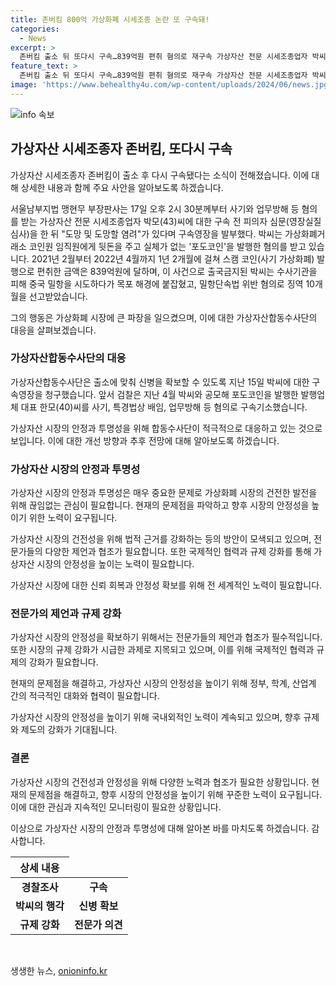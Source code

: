 ```yaml
---
title: 존버킴 800억 가상화폐 시세조종 논란 또 구속돼!
categories:
  - News
excerpt: >
  존버킴 출소 뒤 또다시 구속…839억원 편취 혐의로 재구속 가상자산 전문 시세조종업자 박씨, 포도코인 발행 사기로 구속 존버킴 박씨, 839억원 스캠코인 편취 혐의로 출소 직후 재구속 2021년부터 2022년까지 1년 2개월 동안 스캠 코인 발행으로 편취 출소 직후 구속된 존버킴, 사기와 업무방해 등 혐의로 재구속 코인원 임직원에 뒷돈 주고 포도코인 발행 혐의 출소 후 수사기관을 피해 중국 밀항 시도한 박씨, 출국금지 조치 중
feature_text: >
  존버킴 출소 뒤 또다시 구속…839억원 편취 혐의로 재구속 가상자산 전문 시세조종업자 박씨, 포도코인 발행 사기로 구속 존버킴 박씨, 839억원 스캠코인 편취 혐의로 출소 직후 재구속 2021년부터 2022년까지 1년 2개월 동안 스캠 코인 발행으로 편취 출소 직후 구속된 존버킴, 사기와 업무방해 등 혐의로 재구속 코인원 임직원에 뒷돈 주고 포도코인 발행 혐의 출소 후 수사기관을 피해 중국 밀항 시도한 박씨, 출국금지 조치 중
image: 'https://www.behealthy4u.com/wp-content/uploads/2024/06/news.jpg'
---
```


<p><img src="https://www.behealthy4u.com/wp-content/uploads/2024/06/news.jpg" alt="info 속보" /></p>

<h2 data-ke-size="size26">가상자산 시세조종자 존버킴, 또다시 구속</h2>

<p>가상자산 시세조종자 존버킴이 출소 후 다시 구속됐다는 소식이 전해졌습니다. 이에 대해 상세한 내용과 함께 주요 사안을 알아보도록 하겠습니다.</p>

<p data-ke-size="size16">서울남부지법 맹현무 부장판사는 17일 오후 2시 30분께부터 사기와 업무방해 등 혐의를 받는 가상자산 전문 시세조종업자 박모(43)씨에 대한 구속 전 피의자 심문(영장실질심사)을 한 뒤 "도망 및 도망할 염려"가 있다며 구속영장을 발부했다. 박씨는 가상화폐거래소 코인원 임직원에게 뒷돈을 주고 실체가 없는 '포도코인'을 발행한 혐의를 받고 있습니다. 2021년 2월부터 2022년 4월까지 1년 2개월에 걸쳐 스캠 코인(사기 가상화폐) 발행으로 편취한 금액은 839억원에 달하며, 이 사건으로 출국금지된 박씨는 수사기관을 피해 중국 밀항을 시도하다가 목포 해경에 붙잡혔고, 밀항단속법 위반 혐의로 징역 10개월을 선고받았습니다.</p>

<p>그의 행동은 가상화폐 시장에 큰 파장을 일으켰으며, 이에 대한 가상자산합동수사단의 대응을 살펴보겠습니다.</p>

<h3 data-ke-size="size22">가상자산합동수사단의 대응</h3>

<p>가상자산합동수사단은 출소에 맞춰 신병을 확보할 수 있도록 지난 15일 박씨에 대한 구속영장을 청구했습니다. 앞서 검찰은 지난 4월 박씨와 공모해 포도코인을 발행한 발행업체 대표 한모(40)씨를 사기, 특경법상 배임, 업무방해 등 혐의로 구속기소했습니다.</p>

<p>가상자산 시장의 안정과 투명성을 위해 합동수사단이 적극적으로 대응하고 있는 것으로 보입니다. 이에 대한 개선 방향과 추후 전망에 대해 알아보도록 하겠습니다.</p>

<h3 data-ke-size="size22">가상자산 시장의 안정과 투명성</h3>

<p>가상자산 시장의 안정과 투명성은 매우 중요한 문제로 가상화폐 시장의 건전한 발전을 위해 끊임없는 관심이 필요합니다. 현재의 문제점을 파악하고 향후 시장의 안정성을 높이기 위한 노력이 요구됩니다.</p>

<p>가상자산 시장의 건전성을 위해 법적 근거를 강화하는 등의 방안이 모색되고 있으며, 전문가들의 다양한 제언과 협조가 필요합니다. 또한 국제적인 협력과 규제 강화를 통해 가상자산 시장의 안정성을 높이는 노력이 필요합니다.</p>

<p>가상자산 시장에 대한 신뢰 회복과 안정성 확보를 위해 전 세계적인 노력이 필요합니다.</p>

<h3 data-ke-size="size22">전문가의 제언과 규제 강화</h3>

<p>가상자산 시장의 안정성을 확보하기 위해서는 전문가들의 제언과 협조가 필수적입니다. 또한 시장의 규제 강화가 시급한 과제로 지목되고 있으며, 이를 위해 국제적인 협력과 규제의 강화가 필요합니다.</p>

<p>현재의 문제점을 해결하고, 가상자산 시장의 안정성을 높이기 위해 정부, 학계, 산업계 간의 적극적인 대화와 협력이 필요합니다.</p>

<p>가상자산 시장의 안정성을 높이기 위해 국내외적인 노력이 계속되고 있으며, 향후 규제와 제도의 강화가 기대됩니다.</p>

<h3 data-ke-size="size22">결론</h3>

<p>가상자산 시장의 건전성과 안정성을 위해 다양한 노력과 협조가 필요한 상황입니다. 현재의 문제점을 해결하고, 향후 시장의 안정성을 높이기 위해 꾸준한 노력이 요구됩니다. 이에 대한 관심과 지속적인 모니터링이 필요한 상황입니다.</p>

<p>이상으로 가상자산 시장의 안정과 투명성에 대해 알아본 바를 마치도록 하겠습니다. 감사합니다.</p>

<table>
<thead>
<tr>
<th style="text-align: center; height: 17px;"><b>상세 내용</b></th>
</tr>
</thead>
<tbody>
<tr>
<td style="text-align: center; height: 17px;"><b>경찰조사</b></td>
<td style="text-align: center; height: 17px;"><b>구속</b></td>
</tr>
<tr>
<td style="text-align: center; height: 17px;"><b>박씨의 행각</b></td>
<td style="text-align: center; height: 17px;"><b>신병 확보</b></td>
</tr>
<tr>
<td style="text-align: center; height: 17px;"><b>규제 강화</b></td>
<td style="text-align: center; height: 17px;"><b>전문가 의견</b></td>
</tr>
</tbody>
</table>

<p data-ke-size="size16">&nbsp;</p>
생생한 뉴스, <a href="https://onioninfo.kr" rel="dofollow">onioninfo.kr</a>


